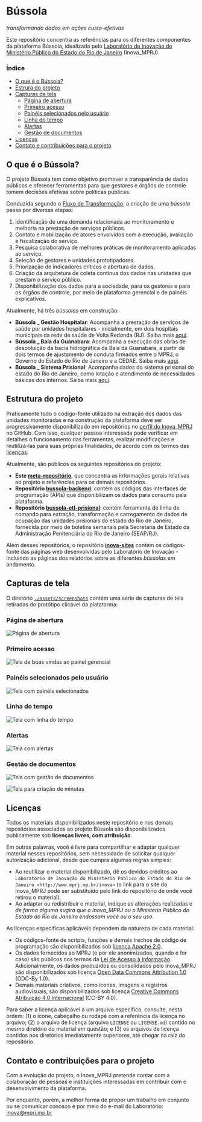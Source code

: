 # Bússola

*transformando dados em ações custo-efetivas*

Este repositório concentra as referências para os diferentes componentes da plataforma Bússola, idealizada pelo [Laboratório de Inovação do Ministério Público do Estado do Rio de Janeiro](http://www.mprj.mp.br/inova) (Inova_MPRJ).

### Índice

- [O que é o Bússola?](#o-que-é-o-bússola)
- [Estrura do projeto](#estrutura-do-projeto)
- [Capturas de tela](#capturas-de-tela)
  - [Página de abertura](#página-de-abertura)
  - [Primeiro acesso](#primeiro-acesso)
  - [Painéis selecionados pelo usuário](#painéis-selecionados-pelo-usuário)
  - [Linha do tempo](#linha-do-tempo)
  - [Alertas](#alertas)
  - [Gestão de documentos](#gestão-de-documentos)
- [Licenças](#licenças)
- [Contato e contribuições para o projeto](#contato-e-contribuições-para-o-projeto)

## O que é o Bússola?

O projeto Bússola tem como objetivo promover a transparência de dados públicos e oferecer ferramentas para que gestores e órgãos de controle tomem decisões efetivas sobre políticas públicas.

Conduzida segundo o [Fluxo de Transformação](https://www.mprj.mp.br/inova/fluxotransformacao), a criação de uma *bússola* passa por diversas etapas:

1. Identificação de uma demanda relacionada ao monitoramento e melhoria na prestação de serviços públicos.
1. Contato e mobilização de atores envolvidos com a execução, avaliação e fiscalização do serviço.
1. Pesquisa colaborativa de melhores práticas de monitoramento aplicadas ao serviço.
1. Seleção de gestores e unidades prototipadores.
1. Priorização de indicadores críticos e abertura de dados.
1. Criação da arquitetura de coleta contínua dos dados nas unidades que prestam o serviço público.
1. Disponibilização dos dados para a sociedade, para os gestores e para os órgãos de controle, por meio de plataforma gerencial e de painéis explicativos. 

Atualmente, há três *bússolas* em construção:

- **Bússola _ Gestão Hospitalar**: Acompanha a prestação de serviços de saúde por unidades hospitalares - inicialmente, em dois hospitais municipais da rede de saúde de Volta Redonda (RJ). Saiba mais [aqui](https://www.mprj.mp.br/inova/gestaohospitalar).
- **Bússola _ Baía da Guanabara**: Acompanha a execução das obras de despoluição da bacia hidrográfica da Baía da Guanabara, a partir de dois termos de ajustamento de conduta firmados entre o MPRJ, o Governo do Estado do Rio de Janeiro e a CEDAE. Saiba mais [aqui](http://www.mprj.mp.br/inova/baiaguanabara).
- **Bússola _ Sistema Prisional**: Acompanha dados do sistema prisional do estado do Rio de Janeiro, como lotação e atendimento de necessidades básicas dos internos. Saiba mais [aqui](https://www.mprj.mp.br/inova/sistemaprisional).
    
## Estrutura do projeto

Praticamente todo o código-fonte utilizado na extração dos dados das unidades monitoradas e na construção da plataforma deve ser progressivamente disponibilizado em repositórios no [perfil do Inova_MPRJ](https://github.com/Inova-MPRJ) no GitHub. Com isso, qualquer pessoa interessada pode verificar em detalhes o funcionamento das ferramentas, realizar modificações e reutilizá-las para suas próprias finalidades, de acordo com os termos das [licenças](#licenças).

Atualmente, são públicos os seguintes repositórios do projeto:

- **Este [meta-repositório](https://github.com/Inova-MPRJ/bussola)**, que concentra as informações gerais relativas ao projeto e referências para os demais repositórios.
- **Repositório [bussola-backend](https://github.com/Inova-MPRJ/bussola-backend)**: contém os códigos das interfaces de programação (APIs) que disponibilizam os dados para consumo pela plataforma.
- **Repositório [bussola-etl-prisional](https://github.com/Inova-MPRJ/bussola-etl-prisional)**: contém ferramenta de linha de comando para extração, transformação e carregamento de dados de ocupação das unidades prisionais do estado do Rio de Janeiro, fornecida por meio de boletins semanais pela Secretaria de Estado da Administração Penitenciária do Rio de Janeiro (SEAP/RJ).

Além desses repositórios, o repositório **[inova-sites](https://github.com/Inova-MPRJ/inova-sites)** contém os códigos-fonte das páginas web desenvolvidas pelo Laboratório de Inovação - incluindo as páginas dos relatórios sobre as diferentes *bússolas* em andamento.

## Capturas de tela

O diretório [`./assets/screenshots`](./assets/screenshots) contém uma série de capturas de tela retiradas do protótipo clicável da platatorma:

### Página de abertura

![Página de abertura](./assets/screenshots/abertura.svg)

### Primeiro acesso

![Tela de boas vindas ao painel gerencial](./assets/screenshots/primeira_entrada_01.svg)

### Painéis selecionados pelo usuário

![Tela com painéis selecionados](./assets/screenshots/painel_02.svg)

### Linha do tempo

![Tela com linha do tempo](./assets/screenshots/linha_tempo_02.svg)

### Alertas

![Tela com alertas](./assets/screenshots/alertas_01.svg)

### Gestão de documentos

![Tela com gestão de documentos](./assets/screenshots/documentos_01.svg)

![Tela para criação de minutas](./assets/screenshots/documentos_03.png)

## Licenças

Todos os materiais disponibilizados neste repositório e nos demais repositórios associados ao projeto Bússola são disponibilizados publicamente sob **licenças livres, com atribuição**.

Em outras palavras, você é livre para compartilhar e adaptar qualquer material nesses repositórios, sem necessidade de solicitar qualquer autorização adicional, desde que cumpra algumas regras simples:

- Ao reutilizar o material disponibilizado, dê os devidos créditos ao `Laboratório de Inovação do Ministério Público do Estado do Rio de Janeiro <http://www.mprj.mp.br/inova>` (o link para o site do Inova_MPRJ pode ser substituído pelo link do repositório de onde você retirou o material).
- Ao adaptar ou redistribuir o material, indique as alterações realizadas e *de forma alguma sugira que o Inova_MPRJ ou o Ministério Público do Estado do Rio de Janeiro endossam você ou o seu uso*.

As licenças específicas aplicáveis dependem da natureza de cada material:

- Os códigos-fonte de scripts, funções e demais trechos de código de programação são disponibilizados sob [licença Apache 2.0](https://www.apache.org/licenses/LICENSE-2.0).
- Os dados fornecidos ao MPRJ (e por ele anonimizados, quando é for caso) são públicos nos termos da [Lei de Acesso à Informação](http://www.planalto.gov.br/ccivil_03/_ato2011-2014/2011/lei/l12527.htm). Adicionalmente, os dados produzidos ou consolidados pelo Inova_MPRJ são disponibilizados sob licença [Open Data Commons Attribution 1.0](https://opendatacommons.org/licenses/by/1-0/) (ODC-By 1.0).
- Demais materiais criativos, como ícones, imagens e registros audiovisuais, são disponibilizados sob licença [Creative Commons Atribuição 4.0 Internacional](https://creativecommons.org/licenses/by/4.0/deed.pt_BR) (CC-BY 4.0).

Para saber a licença aplicável a um arquivo específico, consulte, nesta ordem: (1) o ícone, cabeçalho ou rodapé com a referência da licença no arquivo; (2) o arquivo de licença (arquivo `LICENSE` ou `LICENSE.md`) contido no mesmo diretório do material em questão; e (3) os arquivos de licença contidos nos diretórios imediatamente superiores, até chegar na raíz do repositório.

## Contato e contribuições para o projeto

Com a evolução do projeto, o Inova_MPRJ pretende contar com a colaboração de pessoas e instituições interessadas em contribuir com o desenvolvimento da plataforma.

Por enquanto, porém, a melhor forma de propor um trabalho em conjunto ou se comunicar conosco é por meio do e-mail do Laboratório: [inova@mprj.mp.br](mailto:inova@mprj.mp.br)
